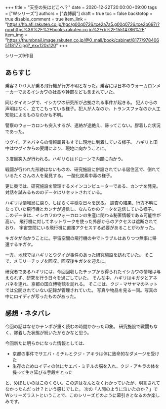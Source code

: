 +++
title = "天空の矢はどこへ？"
date = 2020-12-22T20:00:00+09:00
tags = ["Wシリーズ"]
authors = ["森博嗣"]
draft = true
toc = false
backtotop = true
disable_comment = true
item_link = "https://hb.afl.rakuten.co.jp/hgc/g00q0726.tce2a7a5.g00q0726.tce2b697/?pc=https%3A%2F%2Fbooks.rakuten.co.jp%2Frb%2F15514786%2F"
item_img = "https://thumbnail.image.rakuten.co.jp/@0_mall/book/cabinet/8177/9784065118177.jpg?_ex=120x120"
+++


シリーズ9作目

## あらすじ
乗客２００人が乗る飛行機が行方不明となった。乗客には日本のウォーカロンメーカーであるイシカワの社長や幹部なども含まれていた。

同じタイミングで、イシカワの研究所が占拠される事件が起きる。
犯人からの声明はなく、立てこもっている様子。犯人が人なのか、トランスファなのか人工知能によるものなのかも不明。

警察のウォーカロンも突入するが、連絡が途絶え、帰ってこない。膠着した状況であった。

ウグイ、アネバネらの情報局員もすでに現地に到着している様子。
ハギリと田中はウグイからの要請により、現地に向かうことに。

３度目突入が行われる。ハギリらはドローンで内部に向かう。

戦闘が行われた形跡はないものの、研究施設に併設されている居住区で、倒れているたくさんの人を発見する。
一酸化炭素中毒の様子。

更に奥では、研究施設を管理するメインコンピューターである、カンナを発見。
対話を試みるもののデータはリセットされている。

ハギリは情報局に戻り、しばらく平穏な日々を送る。
調査の結果、行方不明になっていた飛行機とカンナが通信し、なんらかのデータを送信している様子。
このデータは、イシカワのウォーカロンの生産に関わる秘匿情報である可能性が高い。
飛行機に対してネットワークを使った外部からのアクセスは遮断されており、
宇宙空間にいる飛行機に直接アクセスする必要があることがわかった。

キガタが向かうことに。宇宙空間の飛行機の中でトラブルはありつつ無事に帰還するキガタ。

一方、地球ではハギリとウグイが事件のあった研究施設を訪れていた。
そこで、メモリーチップを回収。回収後キガタを迎えに。

研究者であるハギリには、今回回収したチップから得られたイシカワの情報は与えられず、研究を行う日々を過ごしていた。
そんな中、ハギリはキガタとアネバネを連れ、京都の国立博物館を訪れる。
そこには、クジ・マサヤマのネットでは公開されていない記録が管理されていた。
写真や物品を見る一同。写真の中にロイディが写ったものがあった。

## 感想・ネタバレ
今回の話はなぜかテンポが重く読むの時間かかった印象。
研究施設で戦闘もなく、膠着した状態が続いたからかなと思う。

今回新たに明らかになった情報としては、

- 京都の事件でサエバ・ミチルとクジ・アキラは体に致命的なダメージを受けた
- 生存のためロイディの体にサエバ・ミチルの脳を入れ、クジ・アキラの体を操って生き延びる手段をとった

と、めぼしいのはこのくらい。この辺はなんとなくわかっていたが、明言されてなかったんだっけ？という感じでした。
次の「人間のように泣いたのか？」でWシリーズラストということで、このシリーズどのように幕引きとなるのか楽しみです。

